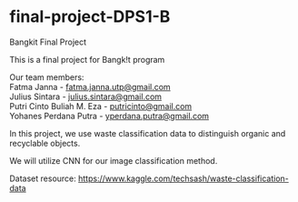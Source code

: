 # final-project-DPS1-B
Bangkit Final Project

This is a final project for Bangk!t program

Our team members: <br />
Fatma Janna - fatma.janna.utp@gmail.com <br />
Julius Sintara - julius.sintara@gmail.com <br />
Putri Cinto Buliah M. Eza - putricinto@gmail.com <br />
Yohanes Perdana Putra - yperdana.putra@gmail.com <br />

In this project, we use waste classification data to distinguish organic and recyclable objects.

We will utilize CNN for our image classification method.

Dataset resource: https://www.kaggle.com/techsash/waste-classification-data

